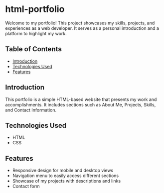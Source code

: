 # html-portfolio
Welcome to my portfolio! This project showcases my skills, projects, and experiences as a web developer. It serves as a personal introduction and a platform to highlight my work.

## Table of Contents

- [Introduction](#introduction)
- [Technologies Used](#technologies-used)
- [Features](#features)

## Introduction

This portfolio is a simple HTML-based website that presents my work and accomplishments. It includes sections such as About Me, Projects, Skills, and Contact Information.

## Technologies Used

- HTML
- CSS

## Features

- Responsive design for mobile and desktop views
- Navigation menu to easily access different sections
- Showcase of my projects with descriptions and links
- Contact form 
